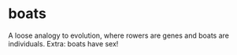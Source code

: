 # boats
A loose analogy to evolution, where rowers are genes and boats are individuals. Extra: boats have sex!
